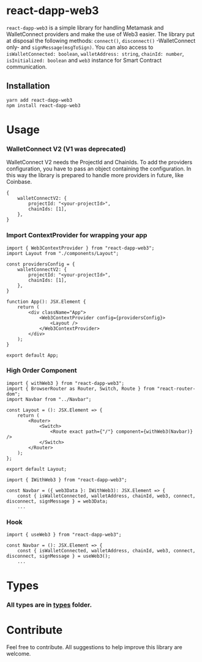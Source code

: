# react-dapp-web3

`react-dapp-web3` is a simple library for handling Metamask and WalletConnect providers
and make the use of Web3 easier.
The library put at disposal the following methods: `connect()`, `disconnect()` -WalletConnect only- and `signMessage(msgToSign)`.
You can also access to `isWalletConnected: boolean`, `walletAddress: string`, `chainId: number`,
`isInitialized: boolean` and `web3` instance for Smart Contract communication.

## Installation

```
yarn add react-dapp-web3
npm install react-dapp-web3
```

# Usage

### WalletConnect V2 (V1 was deprecated)

WalletConnect V2 needs the ProjectId and ChainIds. To add the providers configuration, you have to pass an object
containing the configuration. In this way the library is prepared to handle more providers in future, like Coinbase.

```
{
    walletConnectV2: {
        projectId: "<your-projectId>",
        chainIds: [1],
    },
}
```

### Import ContextProvider for wrapping your app

```
import { Web3ContextProvider } from "react-dapp-web3";
import Layout from "./components/Layout";

const providersConfig = {
    walletConnectV2: {
        projectId: "<your-projectId>",
        chainIds: [1],
    },
}

function App(): JSX.Element {
    return (
        <div className="App">
            <Web3ContextProvider config={providersConfig}>
                <Layout />
            </Web3ContextProvider>
        </div>
    );
}

export default App;
```

### High Order Component

```
import { withWeb3 } from "react-dapp-web3";
import { BrowserRouter as Router, Switch, Route } from "react-router-dom";
import Navbar from "../Navbar";

const Layout = (): JSX.Element => {
    return (
        <Router>
            <Switch>
                <Route exact path={"/"} component={withWeb3(Navbar)} />
            </Switch>
        </Router>
    );
};

export default Layout;
```

```
import { IWithWeb3 } from "react-dapp-web3";

const Navbar = ({ web3Data }: IWithWeb3): JSX.Element => {
    const { isWalletConnected, walletAddress, chainId, web3, connect, disconnect, signMessage } = web3Data;
    ...
```

### Hook

```
import { useWeb3 } from "react-dapp-web3";

const Navbar = (): JSX.Element => {
    const { isWalletConnected, walletAddress, chainId, web3, connect, disconnect, signMessage } = useWeb3();
    ...

```

# Types

### All types are in [types](https://github.com/R4k4210/react-dapp-web3/blob/main/src/types/types.ts) folder.

# Contribute

Feel free to contribute.
All suggestions to help improve this library are welcome.
